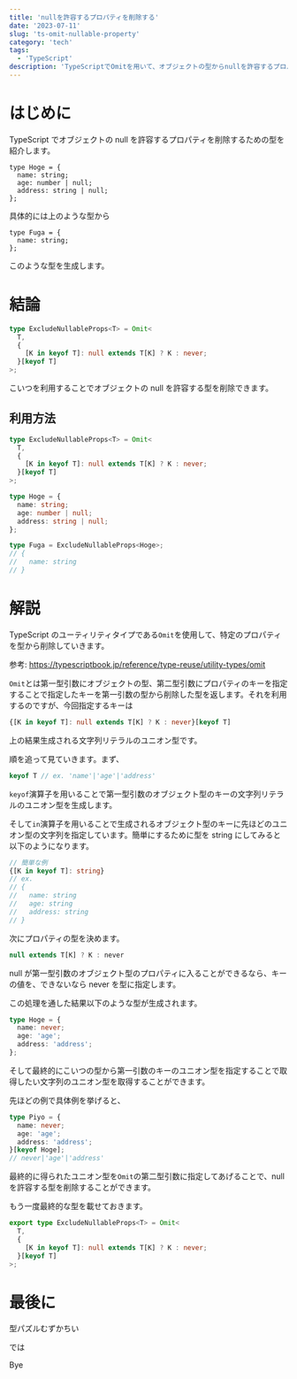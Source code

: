 ```yaml
---
title: 'nullを許容するプロパティを削除する'
date: '2023-07-11'
slug: 'ts-omit-nullable-property'
category: 'tech'
tags:
  - 'TypeScript'
description: 'TypeScriptでOmitを用いて、オブジェクトの型からnullを許容するプロパティの型を削除する型を紹介します。'
---
```


# はじめに

TypeScript でオブジェクトの null を許容するプロパティを削除するための型を紹介します。

```tsx
type Hoge = {
  name: string;
  age: number | null;
  address: string | null;
};
```

具体的には上のような型から

```tsx
type Fuga = {
  name: string;
};
```

このような型を生成します。

# 結論

```typescript
type ExcludeNullableProps<T> = Omit<
  T,
  {
    [K in keyof T]: null extends T[K] ? K : never;
  }[keyof T]
>;
```

こいつを利用することでオブジェクトの null を許容する型を削除できます。

## 利用方法

```typescript
type ExcludeNullableProps<T> = Omit<
  T,
  {
    [K in keyof T]: null extends T[K] ? K : never;
  }[keyof T]
>;

type Hoge = {
  name: string;
  age: number | null;
  address: string | null;
};

type Fuga = ExcludeNullableProps<Hoge>;
// {
//   name: string
// }
```

# 解説

TypeScript のユーティリティタイプである`Omit`を使用して、特定のプロパティを型から削除していきます。

参考: https://typescriptbook.jp/reference/type-reuse/utility-types/omit

`Omit`とは第一型引数にオブジェクトの型、第二型引数にプロパティのキーを指定することで指定したキーを第一引数の型から削除した型を返します。それを利用するのですが、今回指定するキーは

```typescript
{[K in keyof T]: null extends T[K] ? K : never}[keyof T]
```

上の結果生成される文字列リテラルのユニオン型です。

順を追って見ていきます。まず、

```typescript
keyof T // ex. 'name'|'age'|'address'
```

`keyof`演算子を用いることで第一型引数のオブジェクト型のキーの文字列リテラルのユニオン型を生成します。

そして`in`演算子を用いることで生成されるオブジェクト型のキーに先ほどのユニオン型の文字列を指定しています。簡単にするために型を string にしてみると以下のようになります。

```typescript
// 簡単な例
{[K in keyof T]: string}
// ex.
// {
//   name: string
//   age: string
//   address: string
// }
```

次にプロパティの型を決めます。

```typescript
null extends T[K] ? K : never
```

null が第一型引数のオブジェクト型のプロパティに入ることができるなら、キーの値を、できないなら never を型に指定します。

この処理を通した結果以下のような型が生成されます。

```typescript
type Hoge = {
  name: never;
  age: 'age';
  address: 'address';
};
```

そして最終的にこいつの型から第一引数のキーのユニオン型を指定することで取得したい文字列のユニオン型を取得することができます。

先ほどの例で具体例を挙げると、

```typescript
type Piyo = {
  name: never;
  age: 'age';
  address: 'address';
}[keyof Hoge];
// never|'age'|'address'
```

最終的に得られたユニオン型を`Omit`の第二型引数に指定してあげることで、null を許容する型を削除することができます。

もう一度最終的な型を載せておきます。

```typescript
export type ExcludeNullableProps<T> = Omit<
  T,
  {
    [K in keyof T]: null extends T[K] ? K : never;
  }[keyof T]
>;
```

# 最後に

型パズルむずかちい

では

Bye

